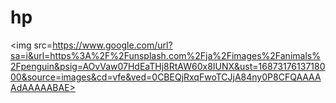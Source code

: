 # hp
<img src=https://www.google.com/url?sa=i&url=https%3A%2F%2Funsplash.com%2Fja%2Fimages%2Fanimals%2Fpenguin&psig=AOvVaw07HdEaTHj8RtAW60x8IUNX&ust=1687317613718000&source=images&cd=vfe&ved=0CBEQjRxqFwoTCJjA84ny0P8CFQAAAAAdAAAAABAE>